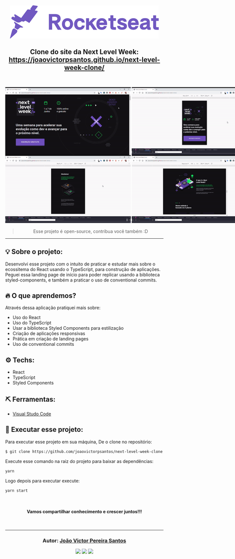 <h2 align="center">

<img src="assets_readme/rocketseat_logo.png">
<br/><br/>
Clone do site da Next Level Week:
<a href="https://joaovictorpsantos.github.io/next-level-week-clone/">https://joaovictorpsantos.github.io/next-level-week-clone/</a><br/><br/>

<br/>
<div style="display:flex">
<img src="assets_readme/video1.gif" width="400px">
<img src="assets_readme/video2.gif" style="margin-left:3px"  width="400px">
</div>
<div style="display:flex">
<img src="assets_readme/video3.gif" width="400px">
<img src="assets_readme/video4.gif" style="margin-left:3px" width="400px">
</div>
</h2>

<blockquote align="center">
  Esse projeto é open-source, contribua você também :D
</blockquote>

<hr/>

## 💡 Sobre o projeto:

Desenvolvi esse projeto com o intuito de praticar e estudar mais sobre o ecossitema do React usando o TypeScript, para construção de aplicações. Peguei essa landing page de início para poder replicar usando a biblioteca styled-components, e também a praticar o uso de conventional commits.

## 🔥 O que aprendemos?

Através dessa aplicação pratiquei mais sobre:

- Uso do React
- Uso do TypeScript
- Usar a biblioteca Styled Components para estilização
- Criação de aplicações responsivas
- Prática em criação de landing pages
- Uso de conventional commits

## ⚙️ Techs:

- React
- TypeScript
- Styled Components

## ⛏ Ferramentas:

- [Visual Studo Code](https://code.visualstudio.com/download)

## 🏁 Executar esse projeto:

Para executar esse projeto em sua máquina,
De o clone no repositório:

```bash
$ git clone https://github.com/joaovictorpsantos/next-level-week-clone.git
```

Execute esse comando na raiz do projeto para baixar as dependências:

```bash
yarn
```

Logo depois para executar execute:

```bash
yarn start
```

<br/>

<h4 align="center">
  Vamos compartilhar conhecimento e crescer juntos!!!
</h4>

<br/>

---

<h3 align="center">
Autor: <a alt="João Victor Pereira Santos" href="https://github.com/joaovictorpsantos">João Victor Pereira Santos</a>
</h3>

<p align="center">

  <a alt="João Victor Pereira Santos Linkedin" href="https://www.linkedin.com/in/joao-victor-pereira-santos//">
    <img src="https://img.shields.io/badge/LinkedIn-Jo%C3%A3o%20Victor%20Pereira%20Santos-blue?logo=linkedin"/></a>
  <a alt="João Victor Pereira Santos GitHub" href="https://github.com/joaovictorpsantos">
  <img src="https://img.shields.io/badge/GitHub-joaovictorpsantos-lightgrey?logo=github"/></a>
 <a alt="João Victor Pereira Santos Twitter" href="https://twitter.com/_joaovictorps">
  <img src="https://img.shields.io/badge/Twitter-__joaovictorps-blue?logo=twitter"/></a>

</p>
